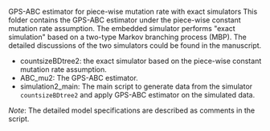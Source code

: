 GPS-ABC estimator for piece-wise mutation rate with exact simulators
This folder contains the GPS-ABC estimator under the piece-wise constant mutation rate assumption. The embedded simulator performs "exact simulation" based on a two-type Markov branching process (MBP). The detailed discussions of the two simulators could be found in the manuscript.
* countsizeBDtree2: the exact simulator based on the piece-wise constant mutation rate assumption.
* ABC_mu2: The GPS-ABC estimator.
* simulation2_main: The main script to generate data from the simulator `countsizeBDtree2` and apply GPS-ABC estimator on the simulated data.

*Note*: The detailed model specifications are described as comments in the script.  
